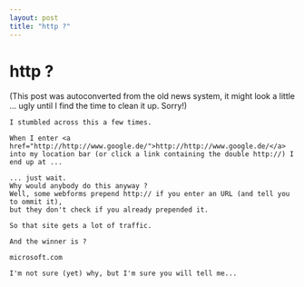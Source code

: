 ```yaml
---
layout: post
title: "http ?"
---
```

<h1>http ?</h1>
(This post was autoconverted from the old news system,
it might look a little ... ugly until I find the time
to clean it up.
Sorry!)

    I stumbled across this a few times.
    
    When I enter <a href="http://http://www.google.de/">http://http://www.google.de/</a> into my location bar (or click a link containing the double http://) I end up at ...
    
    ... just wait.
    Why would anybody do this anyway ?
    Well, some webforms prepend http:// if you enter an URL (and tell you to ommit it),
    but they don't check if you already prepended it.
    
    So that site gets a lot of traffic.
    
    And the winner is ?
    
    microsoft.com
    
    I'm not sure (yet) why, but I'm sure you will tell me...
    

